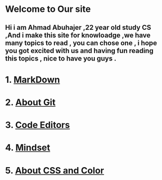 # Welcome to Our site

## Hi i am Ahmad Abuhajer ,22 year old study CS ,And i make this site for knowloadge ,we have many topics to read , you can chose one , i hope you got excited with us and having fun reading this topics , nice to have you guys  .


# 1. [MarkDown](markdawn.md)
# 2.  [About Git](read3.md)
# 3. [Code Editors](read2.md)
# 4. [Mindset](README.md)
# 5. [About CSS and Color](read5.md)
